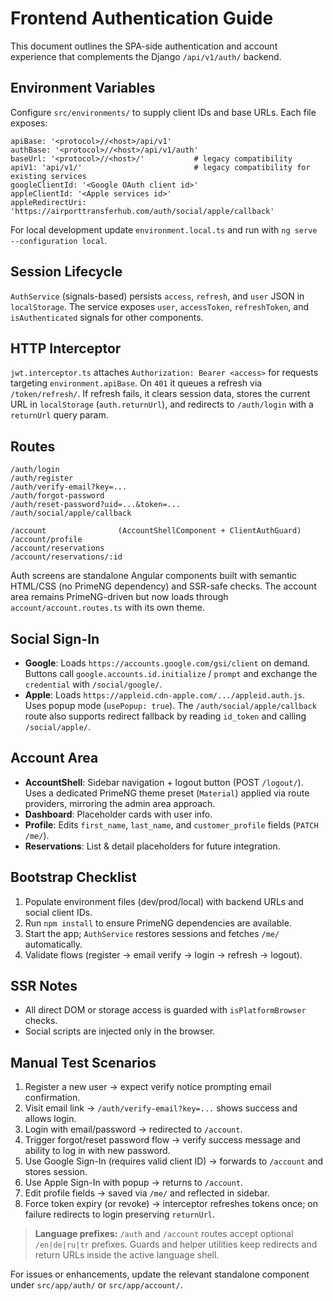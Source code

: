 # Frontend Authentication Guide

This document outlines the SPA-side authentication and account experience that complements the Django `/api/v1/auth/` backend.

## Environment Variables

Configure `src/environments/` to supply client IDs and base URLs. Each file exposes:

```
apiBase: '<protocol>//<host>/api/v1'
authBase: '<protocol>//<host>/api/v1/auth'
baseUrl: '<protocol>//<host>/'           # legacy compatibility
apiV1: 'api/v1/'                         # legacy compatibility for existing services
googleClientId: '<Google OAuth client id>'
appleClientId: '<Apple services id>'
appleRedirectUri: 'https://airporttransferhub.com/auth/social/apple/callback'
```

For local development update `environment.local.ts` and run with `ng serve --configuration local`.

## Session Lifecycle

`AuthService` (signals-based) persists `access`, `refresh`, and `user` JSON in `localStorage`. The service exposes `user`, `accessToken`, `refreshToken`, and `isAuthenticated` signals for other components.

## HTTP Interceptor

`jwt.interceptor.ts` attaches `Authorization: Bearer <access>` for requests targeting `environment.apiBase`. On `401` it queues a refresh via `/token/refresh/`. If refresh fails, it clears session data, stores the current URL in `localStorage` (`auth.returnUrl`), and redirects to `/auth/login` with a `returnUrl` query param.

## Routes

```
/auth/login
/auth/register
/auth/verify-email?key=...
/auth/forgot-password
/auth/reset-password?uid=...&token=...
/auth/social/apple/callback

/account                (AccountShellComponent + ClientAuthGuard)
/account/profile
/account/reservations
/account/reservations/:id
```

Auth screens are standalone Angular components built with semantic HTML/CSS (no PrimeNG dependency) and SSR-safe checks. The account area remains PrimeNG-driven but now loads through `account/account.routes.ts` with its own theme.

## Social Sign-In

- **Google**: Loads `https://accounts.google.com/gsi/client` on demand. Buttons call `google.accounts.id.initialize` / `prompt` and exchange the `credential` with `/social/google/`.
- **Apple**: Loads `https://appleid.cdn-apple.com/.../appleid.auth.js`. Uses popup mode (`usePopup: true`). The `/auth/social/apple/callback` route also supports redirect fallback by reading `id_token` and calling `/social/apple/`.

## Account Area

- **AccountShell**: Sidebar navigation + logout button (POST `/logout/`). Uses a dedicated PrimeNG theme preset (`Material`) applied via route providers, mirroring the admin area approach.
- **Dashboard**: Placeholder cards with user info.
- **Profile**: Edits `first_name`, `last_name`, and `customer_profile` fields (`PATCH /me/`).
- **Reservations**: List & detail placeholders for future integration.

## Bootstrap Checklist

1. Populate environment files (dev/prod/local) with backend URLs and social client IDs.
2. Run `npm install` to ensure PrimeNG dependencies are available.
3. Start the app; `AuthService` restores sessions and fetches `/me/` automatically.
4. Validate flows (register → email verify → login → refresh → logout).

## SSR Notes

- All direct DOM or storage access is guarded with `isPlatformBrowser` checks.
- Social scripts are injected only in the browser.

## Manual Test Scenarios

1. Register a new user → expect verify notice prompting email confirmation.
2. Visit email link → `/auth/verify-email?key=...` shows success and allows login.
3. Login with email/password → redirected to `/account`.
4. Trigger forgot/reset password flow → verify success message and ability to log in with new password.
5. Use Google Sign-In (requires valid client ID) → forwards to `/account` and stores session.
6. Use Apple Sign-In with popup → returns to `/account`.
7. Edit profile fields → saved via `/me/` and reflected in sidebar.
8. Force token expiry (or revoke) → interceptor refreshes tokens once; on failure redirects to login preserving `returnUrl`.

> **Language prefixes:** `/auth` and `/account` routes accept optional `/en|de|ru|tr` prefixes. Guards and helper utilities keep redirects and return URLs inside the active language shell.

For issues or enhancements, update the relevant standalone component under `src/app/auth/` or `src/app/account/`.
